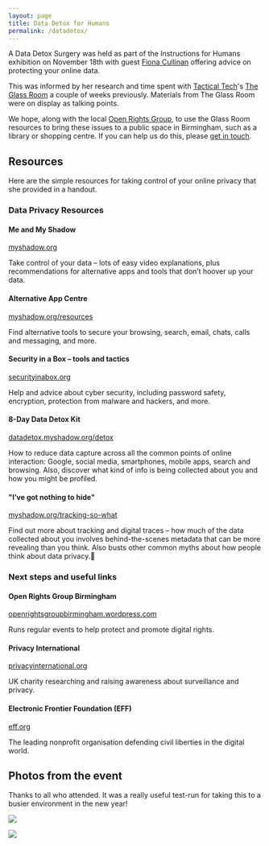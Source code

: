 ```yaml
---
layout: page
title: Data Detox for Humans
permalink: /datadetox/
---
```


A Data Detox Surgery was held as part of the Instructions for Humans exhibition on November 18th with guest [Fiona Cullinan](http://fionacullinan.com/) offering advice on protecting your online data.



This was informed by her research and time spent with [Tactical Tech](https://tacticaltech.org)'s [The Glass Room](https://theglassroom.org) a couple of weeks previously. Materials from The Glass Room were on display as talking points. 

We hope, along with the local [Open Rights Group](https://openrightsgroupbirmingham.wordpress.com), to use the Glass Room resources to bring these issues to a public space in Birmingham, such as a library or shopping centre. If you can help us do this, please [get in touch](http://fionacullinan.com/contact/). 

## Resources

Here are the simple resources for taking control of your online privacy that she provided in a handout. 

### Data Privacy Resources

#### Me and My Shadow
[myshadow.org](http://myshadow.org)

Take control of your data – lots of easy video explanations, plus recommendations for alternative apps and tools that don’t hoover up your data.

#### Alternative App Centre
[myshadow.org/resources](http://myshadow.org/resources)

Find alternative tools to secure your browsing, search, email, chats, calls and messaging, and more.

#### Security in a Box – tools and tactics
[securityinabox.org](http://securityinabox.org)

Help and advice about cyber security, including password safety, encryption, protection from malware and hackers, and more.

#### 8-Day Data Detox Kit
[datadetox.myshadow.org/detox](http://datadetox.myshadow.org/detox)

How to reduce data capture across all the common points of online interaction: Google, social media, smartphones, mobile apps, search and browsing. Also, discover what kind of info is being collected about you and how you might be profiled. 

#### "I’ve got nothing to hide"
[myshadow.org/tracking-so-what](http://myshadow.org/tracking-so-what)

Find out more about tracking and digital traces – how much of the data collected about you involves behind-the-scenes metadata that can be more revealing than you think. Also busts other common myths about how people think about data privacy.

### Next steps and useful links

#### Open Rights Group Birmingham
[openrightsgroupbirmingham.wordpress.com](http://openrightsgroupbirmingham.wordpress.com)

Runs regular events to help protect and promote digital rights.


#### Privacy International
[privacyinternational.org](http://privacyinternational.org)

UK charity researching and raising awareness about surveillance and privacy.


#### Electronic Frontier Foundation (EFF)
[eff.org](http://eff.org)

The leading nonprofit organisation defending civil liberties in the digital world.

## Photos from the event

Thanks to all who attended. It was a really useful test-run for taking this to a busier environment in the new year!

![](http://instructionsforhumans.com/images/datadetoxday1.jpg)

![](http://instructionsforhumans.com/images/datadetoxday2.jpg)